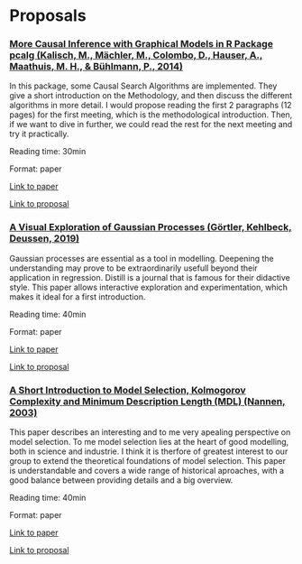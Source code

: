 # Proposals

### [More Causal Inference with Graphical Models in R Package pcalg (Kalisch, M., Mächler, M., Colombo, D., Hauser, A., Maathuis, M. H., & Bühlmann, P., 2014)](https://pbil.univ-lyon1.fr/CRAN/web/packages/pcalg/vignettes/pcalgDoc.pdf)

In this package, some Causal Search Algorithms are implemented. They give a short introduction on the Methodology, and then discuss the different algorithms in more detail.
I would propose reading the first 2 paragraphs (12 pages) for the first meeting, which is the methodological introduction.
Then, if we want to dive in further, we could read the rest for the next meeting and try it practically.

Reading time: 30min

Format: paper

[Link to paper](https://pbil.univ-lyon1.fr/CRAN/web/packages/pcalg/vignettes/pcalgDoc.pdf)

[Link to proposal](proposals/causal-inference-R-pcalg.md)

### [A Visual Exploration of Gaussian Processes (Görtler, Kehlbeck, Deussen, 2019)](https://distill.pub/2019/visual-exploration-gaussian-processes/)

Gaussian processes are essential as a tool in modelling. Deepening the understanding may prove to be extraordinarily usefull beyond their application in regression. Distill is a journal that is famous for their didactive style. This paper allows interactive exploration and experimentation, which makes it ideal for a first introduction.

Reading time: 40min

Format: paper

[Link to paper](https://distill.pub/2019/visual-exploration-gaussian-processes/)

[Link to proposal](proposals/goertler-gaussian-processes.md)

### [A Short Introduction to Model Selection, Kolmogorov Complexity and Minimum Description Length (MDL) (Nannen, 2003)](http://volker.nannen.com/pdf/short_introduction_to_model_selection.pdf)

This paper describes an interesting and to me very apealing perspective on model selection. To me model selection lies at the heart of good modelling, both in science and industrie. I think it is therfore of greatest interest to our group to extend the theoretical foundations of model selection. This paper is understandable and covers a wide range of historical aproaches, with a good balance between providing details and a big overview.

Reading time: 40min

Format: paper

[Link to paper](http://volker.nannen.com/pdf/short_introduction_to_model_selection.pdf)

[Link to proposal](proposals/nannen-mdl.md)